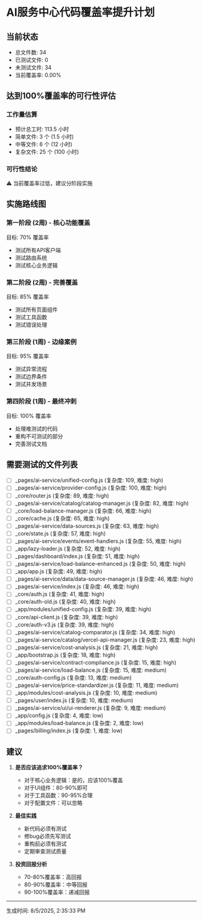 # AI服务中心代码覆盖率提升计划

## 当前状态
- 总文件数: 34
- 已测试文件: 0
- 未测试文件: 34
- 当前覆盖率: 0.00%

## 达到100%覆盖率的可行性评估

### 工作量估算
- 预计总工时: 113.5 小时
- 简单文件: 3 个 (1.5 小时)
- 中等文件: 6 个 (12 小时)
- 复杂文件: 25 个 (100 小时)

### 可行性结论
⚠️ 当前覆盖率过低，建议分阶段实施

## 实施路线图

### 第一阶段 (2周) - 核心功能覆盖
目标: 70% 覆盖率
- 测试所有API客户端
- 测试路由系统
- 测试核心业务逻辑

### 第二阶段 (2周) - 完善覆盖
目标: 85% 覆盖率
- 测试所有页面组件
- 测试工具函数
- 测试错误处理

### 第三阶段 (1周) - 边缘案例
目标: 95% 覆盖率
- 测试异常流程
- 测试边界条件
- 测试并发场景

### 第四阶段 (1周) - 最终冲刺
目标: 100% 覆盖率
- 处理难测试的代码
- 重构不可测试的部分
- 完善测试文档

## 需要测试的文件列表

- [ ] _pages/ai-service/unified-config.js (复杂度: 109, 难度: high)
- [ ] _pages/ai-service/provider-config.js (复杂度: 100, 难度: high)
- [ ] _core/router.js (复杂度: 89, 难度: high)
- [ ] _pages/ai-service/catalog/catalog-manager.js (复杂度: 82, 难度: high)
- [ ] _core/load-balance-manager.js (复杂度: 66, 难度: high)
- [ ] _core/cache.js (复杂度: 65, 难度: high)
- [ ] _pages/ai-service/data-sources.js (复杂度: 63, 难度: high)
- [ ] _core/state.js (复杂度: 57, 难度: high)
- [ ] _pages/ai-service/events/event-handlers.js (复杂度: 55, 难度: high)
- [ ] _app/lazy-loader.js (复杂度: 52, 难度: high)
- [ ] _pages/dashboard/index.js (复杂度: 51, 难度: high)
- [ ] _pages/ai-service/load-balance-enhanced.js (复杂度: 50, 难度: high)
- [ ] _app/app.js (复杂度: 49, 难度: high)
- [ ] _pages/ai-service/data/data-source-manager.js (复杂度: 46, 难度: high)
- [ ] _pages/ai-service/index.js (复杂度: 46, 难度: high)
- [ ] _core/auth.js (复杂度: 41, 难度: high)
- [ ] _core/auth-old.js (复杂度: 40, 难度: high)
- [ ] _app/modules/unified-config.js (复杂度: 39, 难度: high)
- [ ] _core/api-client.js (复杂度: 39, 难度: high)
- [ ] _core/auth-v3.js (复杂度: 39, 难度: high)
- [ ] _pages/ai-service/catalog-comparator.js (复杂度: 34, 难度: high)
- [ ] _pages/ai-service/catalog/vercel-api-manager.js (复杂度: 23, 难度: high)
- [ ] _pages/ai-service/cost-analysis.js (复杂度: 21, 难度: high)
- [ ] _app/bootstrap.js (复杂度: 18, 难度: high)
- [ ] _pages/ai-service/contract-compliance.js (复杂度: 15, 难度: high)
- [ ] _pages/ai-service/load-balance.js (复杂度: 15, 难度: medium)
- [ ] _core/auth-config.js (复杂度: 13, 难度: medium)
- [ ] _pages/ai-service/price-standardizer.js (复杂度: 11, 难度: medium)
- [ ] _app/modules/cost-analysis.js (复杂度: 10, 难度: medium)
- [ ] _pages/user/index.js (复杂度: 10, 难度: medium)
- [ ] _pages/ai-service/ui/ui-renderer.js (复杂度: 9, 难度: medium)
- [ ] _app/config.js (复杂度: 4, 难度: low)
- [ ] _app/modules/load-balance.js (复杂度: 2, 难度: low)
- [ ] _pages/billing/index.js (复杂度: 1, 难度: low)

## 建议

1. **是否应该追求100%覆盖率？**
   - 对于核心业务逻辑：是的，应该100%覆盖
   - 对于UI组件：80-90%即可
   - 对于工具函数：90-95%合理
   - 对于配置文件：可以忽略

2. **最佳实践**
   - 新代码必须有测试
   - 修bug必须先写测试
   - 重构前必须有测试
   - 定期审查测试质量

3. **投资回报分析**
   - 70-80%覆盖率：高回报
   - 80-90%覆盖率：中等回报
   - 90-100%覆盖率：递减回报

---
生成时间: 8/5/2025, 2:35:33 PM
